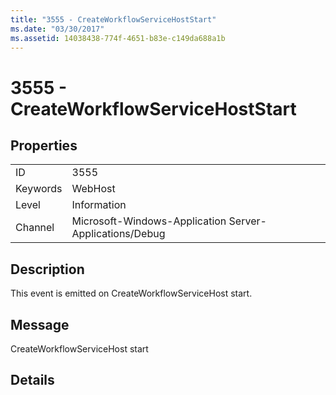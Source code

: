 ```yaml
---
title: "3555 - CreateWorkflowServiceHostStart"
ms.date: "03/30/2017"
ms.assetid: 14038438-774f-4651-b83e-c149da688a1b
---
```

# 3555 - CreateWorkflowServiceHostStart
## Properties  
  
|||  
|-|-|  
|ID|3555|  
|Keywords|WebHost|  
|Level|Information|  
|Channel|Microsoft-Windows-Application Server-Applications/Debug|  
  
## Description  
 This event is emitted on CreateWorkflowServiceHost start.  
  
## Message  
 CreateWorkflowServiceHost start  
  
## Details
